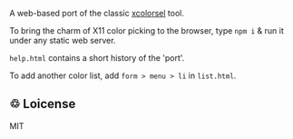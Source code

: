 A web-based port of the classic [xcolorsel][] tool.

[xcolorsel]: https://packages.debian.org/bookworm/xcolorsel

To bring the charm of X11 color picking to the browser, type `npm i` &
run it under any static web server.

`help.html` contains a short history of the 'port'.

To add another color list, add `form > menu > li` in `list.html`.

## &#x2672; Loicense

MIT
